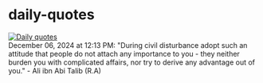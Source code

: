# daily-quotes
[![Daily quotes](https://github.com/ceepu8/daily-quotes/actions/workflows/daily-quote.yml/badge.svg)](https://github.com/ceepu8/daily-quotes/actions/workflows/daily-quote.yml)<br/>
December 06, 2024 at 12:13 PM: "During civil disturbance adopt such an attitude that people do not attach any importance to you - they neither burden you with complicated affairs, nor try to derive any advantage out of you." - Ali ibn Abi Talib (R.A)

